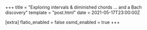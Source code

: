 +++
title = "Exploring intervals & diminished chords ... and a Bach discovery"
template = "post.html"
date = 2021-05-17T23:00:00Z

[extra]
flatio_enabled = false
osmd_enabled = true
+++

